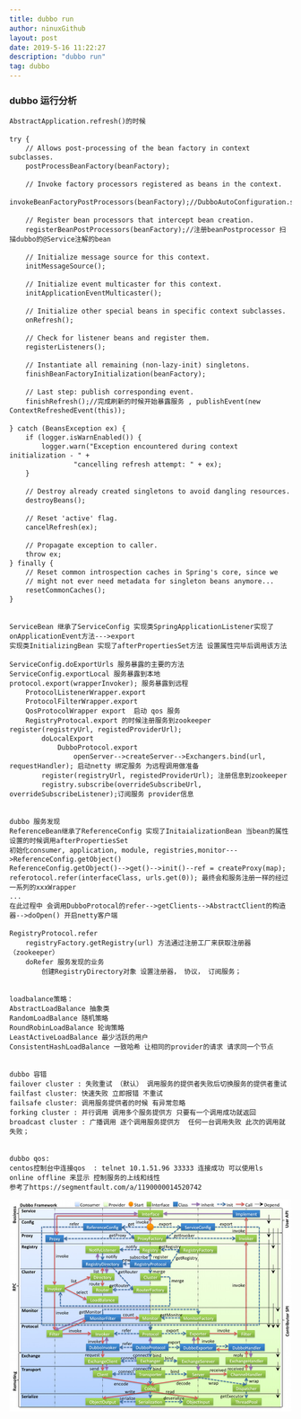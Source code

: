 ```yaml
---
title: dubbo run
author: ninuxGithub
layout: post
date: 2019-5-16 11:22:27
description: "dubbo run"
tag: dubbo
---
```


### dubbo 运行分析
    AbstractApplication.refresh()的时候        
        
    try {
        // Allows post-processing of the bean factory in context subclasses.
        postProcessBeanFactory(beanFactory);
        
        // Invoke factory processors registered as beans in the context.
        invokeBeanFactoryPostProcessors(beanFactory);//DubboAutoConfiguration.serviceAnnotationBeanPostProcessor()

        // Register bean processors that intercept bean creation.
        registerBeanPostProcessors(beanFactory);//注册beanPostprocessor 扫描dubbo的@Service注解的bean

        // Initialize message source for this context.
        initMessageSource();

        // Initialize event multicaster for this context.
        initApplicationEventMulticaster();

        // Initialize other special beans in specific context subclasses.
        onRefresh();

        // Check for listener beans and register them.
        registerListeners();

        // Instantiate all remaining (non-lazy-init) singletons.
        finishBeanFactoryInitialization(beanFactory);

        // Last step: publish corresponding event.
        finishRefresh();//完成刷新的时候开始暴露服务 , publishEvent(new ContextRefreshedEvent(this));
        
    } catch (BeansException ex) {
        if (logger.isWarnEnabled()) {
            logger.warn("Exception encountered during context initialization - " +
                    "cancelling refresh attempt: " + ex);
        }

        // Destroy already created singletons to avoid dangling resources.
        destroyBeans();

        // Reset 'active' flag.
        cancelRefresh(ex);

        // Propagate exception to caller.
        throw ex;
    } finally {
        // Reset common introspection caches in Spring's core, since we
        // might not ever need metadata for singleton beans anymore...
        resetCommonCaches();
    }
    
    
    ServiceBean 继承了ServiceConfig 实现类SpringApplicationListener实现了onApplicationEvent方法--->export
    实现类InitializingBean 实现了afterPropertiesSet方法 设置属性完毕后调用该方法
    
    ServiceConfig.doExportUrls 服务暴露的主要的方法
    ServiceConfig.exportLocal 服务暴露到本地
    protocol.export(wrapperInvoker); 服务暴露到远程
        ProtocolListenerWrapper.export
        ProtocolFilterWrapper.export 
        QosProtocolWrapper export  启动 qos 服务
        RegistryProtocal.export 的时候注册服务到zookeeper  register(registryUrl, registedProviderUrl);
            doLocalExport 
                DubboProtocol.export
                    openServer-->createServer-->Exchangers.bind(url, requestHandler); 启动netty 绑定服务 为远程调用做准备
            register(registryUrl, registedProviderUrl); 注册信息到zookeeper
            registry.subscribe(overrideSubscribeUrl, overrideSubscribeListener);订阅服务 provider信息 
    
    
    dubbo 服务发现
    ReferenceBean继承了ReferenceConfig 实现了InitaializationBean 当bean的属性设置的时候调用afterPropertiesSet
    初始化consumer, application, module, registries,monitor--->ReferenceConfig.getObject() 
    ReferenceConfig.getObject()-->get()-->init()--ref = createProxy(map);
    referotocol.refer(interfaceClass, urls.get(0)); 最终会和服务注册一样的经过一系列的xxxWrapper
    ...
    在此过程中 会调用DubboProtocal的refer-->getClients-->AbstractClient的构造器-->doOpen() 开启netty客户端
    
    RegistryProtocol.refer
        registryFactory.getRegistry(url) 方法通过注册工厂来获取注册器 （zookeeper）
        doRefer 服务发现的业务
            创建RegistryDirectory对象 设置注册器， 协议， 订阅服务；
        
    
    loadbalance策略： 
    AbstractLoadBalance 抽象类
    RandomLoadBalance 随机策略
    RoundRobinLoadBalance 轮询策略
    LeastActiveLoadBalance 最少活跃的用户
    ConsistentHashLoadBalance 一致哈希 让相同的provider的请求 请求同一个节点
    
    
    dubbo 容错
    failover cluster : 失败重试 （默认） 调用服务的提供者失败后切换服务的提供者重试
    failfast cluster: 快速失败 立即报错 不重试
    failsafe cluster: 调用服务提供者的时候 有异常忽略
    forking cluster : 并行调用 调用多个服务提供方 只要有一个调用成功就返回
    broadcast cluster : 广播调用 逐个调用服务提供方  任何一台调用失败 此次的调用就失败；
    
    
    dubbo qos:
    centos控制台中连接qos  : telnet 10.1.51.96 33333 连接成功 可以使用ls  online offline 来显示 控制服务的上线和线性
    参考了https://segmentfault.com/a/1190000014520742
    
    
![img dubbo 调用](/images/posts/dubbo-framework.jpg)    
    
 